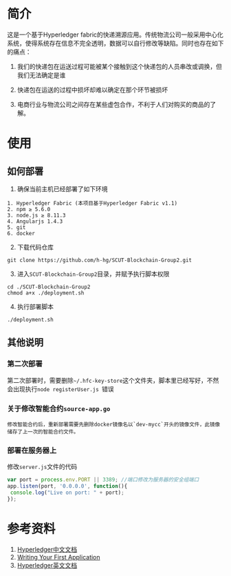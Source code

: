 # 简介

这是一个基于Hyperledger fabric的快递溯源应用。传统物流公司一般采用中心化系统，使得系统存在信息不完全透明，数据可以自行修改等缺陷。同时也存在如下的痛点：

1. 我们的快递包在运送过程可能被某个接触到这个快递包的人员串改或调换，但我们无法确定是谁

2. 快递包在运送的过程中损坏却难以确定在那个环节被损坏

3. 电商行业与物流公司之间存在某些虚包合作，不利于人们对购买的商品的了解。

# 使用
## 如何部署
1. 确保当前主机已经部署了如下环境
```
1. Hyperledger Fabric (本项目基于Hyperledger Fabric v1.1)
2. npm ≥ 5.6.0
3. node.js ≥ 8.11.3
4. Angularjs 1.4.3
5. git
6. docker
```
2. 下载代码仓库
```shell
git clone https://github.com/h-hg/SCUT-Blockchain-Group2.git
```
3. 进入`SCUT-Blockchain-Group2`目录，并赋予执行脚本权限
```shell
cd ./SCUT-Blockchain-Group2
chmod a+x ./deployment.sh
```
4. 执行部署脚本
```shell
./deployment.sh
```
## 其他说明
### 第二次部署
第二次部署时，需要删除`~/.hfc-key-store`这个文件夹，脚本里已经写好，不然会出现执行`node registerUser.js `错误

### 关于修改智能合约`source-app.go`
	修改智能合约后，重新部署需要先删除docker镜像名以`dev-mycc`开头的镜像文件，此镜像储存了上一次的智能合约文件。

### 部署在服务器上
修改`server.js`文件的代码
```js
var port = process.env.PORT || 3389; //端口修改为服务器的安全组端口
app.listen(port, '0.0.0.0', function(){
 console.log("Live on port: " + port);
});
```
# 参考资料

1. [Hyperledger中文文档](https://hyperledgercn.github.io/hyperledgerDocs/)
2. [Writing Your First Application](https://hyperledger-fabric.readthedocs.io/en/release-1.1/write_first_app.html)
3. [Hyperledger英文文档](https://hyperledger-fabric.readthedocs.io/)